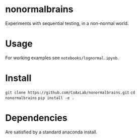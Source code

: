 # nonormalbrains
Experiments with sequential testing, in a non-normal world.

# Usage
For working examples see `notebooks/lognormal.ipynb`.


# Install
`git clone https://github.com/CoAxLab/nonormalbrains.git`
`cd nonormalbrains`
`pip install -e .`


# Dependencies
Are satisfied by a standard anaconda install.
